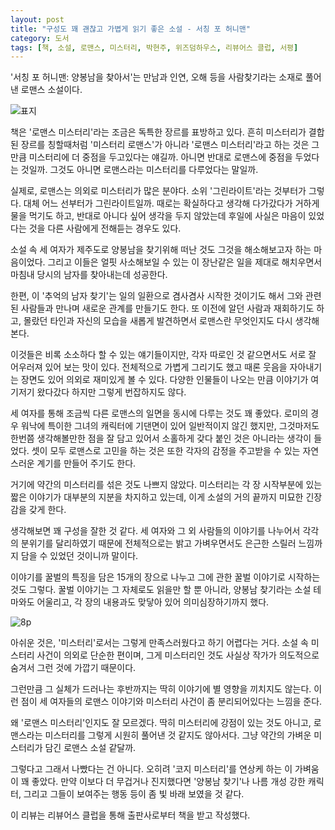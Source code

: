 ```yaml
---
layout: post
title: "구성도 꽤 괜찮고 가볍게 읽기 좋은 소설 - 서칭 포 허니맨"
category: 도서
tags: [책, 소설, 로맨스, 미스터리, 박현주, 위즈덤하우스, 리뷰어스 클럽, 서평]
---
```


'서칭 포 허니맨: 양봉남을 찾아서'는
만남과 인연, 오해 등을 사람찾기라는 소재로 풀어낸 로맨스 소설이다.

![표지](https://lh3.googleusercontent.com/4R8sQvhCcOUJzJcrChgnwRMJZGQMX04nbpxZKN_8eiasZMCRosv6_jiCvnaHQv_AE7MMjOpAFNtvOw=s480)

책은 '로맨스 미스터리'라는 조금은 독특한 장르를 표방하고 있다.
흔히 미스터리가 결합된 장르를 칭할때처럼 '미스터리 로맨스'가 아니라 '로맨스 미스터리'라고 하는 것은
그만큼 미스터리에 더 중점을 두고있다는 얘길까.
아니면 반대로 로맨스에 중점을 두었다는 것일까.
그것도 아니면 로맨스라는 미스터리를 다루었다는 말일까.

실제로, 로맨스는 의외로 미스터리가 많은 분야다.
소위 '그린라이트'라는 것부터가 그렇다.
대체 어느 선부터가 그린라이트일까.
때로는 확실하다고 생각해 다가갔다가 거하게 물을 먹기도 하고,
반대로 아니다 싶어 생각을 두지 않았는데
후일에 사실은 마음이 있었다는 것을 다른 사람에게 전해듣는 경우도 있다.

소설 속 세 여자가 제주도로 양봉남을 찾기위해 떠난 것도 그것을 해소해보고자 하는 마음이었다.
그리고 이들은 얼핏 사소해보일 수 있는 이 장난같은 일을 제대로 해치우면서
마침내 당시의 남자를 찾아내는데 성공한다.

한편, 이 '추억의 남자 찾기'는
일의 일환으로 겸사겸사 시작한 것이기도 해서
그와 관련된 사람들과 만나며 새로운 관계를 만들기도 한다.
또 이전에 알던 사람과 재회하기도 하고,
몰랐던 타인과 자신의 모습을 새롭게 발견하면서
로맨스란 무엇인지도 다시 생각해본다.

이것들은 비록 소소하다 할 수 있는 얘기들이지만,
각자 따로인 것 같으면서도 서로 잘 어우러져 있어 보는 맛이 있다.
전체적으로 가볍게 그리기도 했고 때론 웃음을 자아내기는 장면도 있어 의외로 재미있게 볼 수 있다.
다양한 인물들이 나오는 만큼 이야기가 여기저기 왔다갔다 하지만 그렇게 번잡하지도 않다.

세 여자를 통해 조금씩 다른 로맨스의 일면을 동시에 다루는 것도 꽤 좋았다.
로미의 경우 워낙에 특이한 그녀의 캐릭터에 기댄면이 있어 일반적이지 않긴 했지만,
그것마저도 한번쯤 생각해볼만한 점을 잘 담고 있어서
소홀하게 갖다 붙인 것은 아니라는 생각이 들었다.
셋이 모두 로맨스로 고민을 하는 것은
또한 각자의 감정을 주고받을 수 있는 자연스러운 계기를 만들어 주기도 한다.

거기에 약간의 미스터리를 섞은 것도 나쁘지 않았다.
미스터리는 각 장 시작부분에 있는 짧은 이야기가 대부분의 지분을 차지하고 있는데,
이게 소설의 거의 끝까지 미묘한 긴장감을 갖게 한다.

생각해보면 꽤 구성을 잘한 것 같다.
세 여자와 그 외 사람들의 이야기를 나누어서 각각의 분위기를 달리하였기 때문에
전체적으로는 밝고 가벼우면서도 은근한 스릴러 느낌까지 담을 수 있었던 것이니까 말이다.

이야기를 꿀벌의 특징을 담은 15개의 장으로 나누고
그에 관한 꿀벌 이야기로 시작하는 것도 그렇다.
꿀벌 이야기는 그 자체로도 읽을만 할 뿐 아니라,
양봉남 찾기라는 소설 테마와도 어울리고,
각 장의 내용과도 맞닿아 있어 의미심장하기까지 했다.

![8p](https://lh3.googleusercontent.com/wE5eoUdh1yRw4ubpMtSf9dtyy5dLqaPg9zBy0BuCX1yncwxyFrBhG8oR2SxTxFOgS1it0Ca1-_G9AA=s480)

아쉬운 것은, '미스터리'로서는 그렇게 만족스러웠다고 하기 어렵다는 거다.
소설 속 미스터리 사건이 의외로 단순한 편이며,
그게 미스터리인 것도 사실상 작가가 의도적으로 숨겨서 그런 것에 가깝기 때문이다.

그런만큼 그 실체가 드러나는 후반까지는 딱히 이야기에 별 영향을 끼치지도 않는다.
이런 점이 세 여자들의 로맨스 이야기와 미스터리 사건이 좀 분리되어있다는 느낌을 준다.

왜 '로맨스 미스터리'인지도 잘 모르겠다.
딱히 미스터리에 강점이 있는 것도 아니고,
로맨스라는 미스터리를 그렇게 시원히 풀어낸 것 같지도 않아서다.
그냥 약간의 가벼운 미스터리가 담긴 로맨스 소설 같달까.

그렇다고 그래서 나빴다는 건 아니다.
오히려 '코지 미스터리'를 연상케 하는 이 가벼움이 꽤 좋았다.
만약 이보다 더 무겁거나 진지했다면
'양봉남 찾기'나 나름 개성 강한 캐릭터, 그리고 그들이 보여주는 행동 등이 좀 빛 바래 보였을 것 같다.



<div class="im im-info">
이 리뷰는 리뷰어스 클럽을 통해 출판사로부터 책을 받고 작성했다.
</div>
